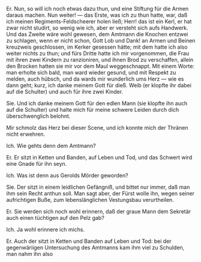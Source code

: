 <a name="77"></a>

Er. Nun, so will ich noch etwas dazu thun, und eine 
Stiftung für die Armen daraus machen. Nun weiter! —
das Erste, was ich zu thun hatte, war, daß ich meinen
Regiments-Feldscheerer holen ließ; Herr! das ist ein Kerl,
er hat zwar nicht studirt, so wenig wie ich, aber er versteht 
sich aufs Handwerk. Und das Zweite wäre wohl gewesen, 
dem Amtmann die Knochen entzwei zu schlagen,
wenn er nicht schon, Gott Lob und Dank! an Armen und
Beinen kreuzweis geschlossen, im Kerker gesessen hätte; mit
dem hatte ich also weiter nichts zu thun; und fürs Dritte
hatte ich mir vorgenommen, die Frau mit ihren zwei Kindern 
zu ranzioniren, und ihnen Brod zu verschaffen, allein
den Brocken hatten sie mir vor dem Maul weggeschnappt.
Mit einem Worte: man erholte sich bald, man ward wieder 
gesund, und mit Respekt zu melden, auch hübsch, und
da wards mir wunderlich ums Herz — wie es dann geht;
kurz, ich danke meinem Gott für dieß. Weib (er klopfte ihr
dabei auf die Schulter) und auch für ihre zwei Kinder.

Sie. Und ich danke meinem Gott für den edlen Mann
(sie klopfte ihn auch auf die Schulter) und halte mich für
meine schwere Leiden durch dich überschwenglich belohnt.

Mir schmolz das Herz bei dieser Scene, und ich konnte
mich der Thränen nicht erwehren.

Ich. Wie gehts denn dem Amtmann?

Er. Er sitzt in Ketten und Banden, auf Leben und
Tod, und das Schwert wird eine Gnade für ihn seyn.

Ich. Was ist denn aus Gerolds Mörder geworden?

Sie. Der sitzt in einem leidlichen Gefängniß, und bittet 
nur immer, daß man ihm sein Recht anthun soll. Man 
sagt aber, der Fürst wolle ihn, wegen seiner aufrichtigen
Buße, zum lebenslänglichen Vestungsbau verurtheilen.

Er. Sie werden sich noch wohl erinnern, daß der graue
Mann dem Sekretär auch einen tüchtigen auf den Pelz gab?

Ich. Ja wohl erinnere ich michs.

Er. Auch der sitzt in Ketten und Banden auf Leben
und Tod: bei der gegenwäriigen Untersuchung des Amtmanns 
kam ihm viel zu Schulden, man nahm ihn also



